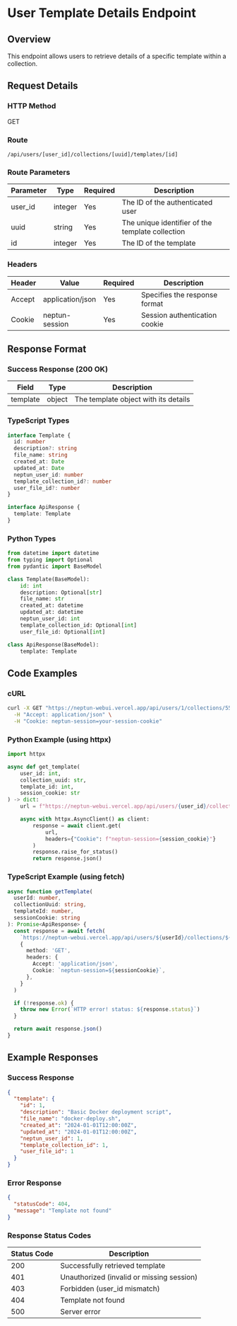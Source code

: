 # User Template Details Endpoint

## Overview

This endpoint allows users to retrieve details of a specific template within a collection.

## Request Details

### HTTP Method

GET

### Route

`/api/users/[user_id]/collections/[uuid]/templates/[id]`

### Route Parameters

| Parameter | Type    | Required | Description                                      |
| --------- | ------- | -------- | ------------------------------------------------ |
| user_id   | integer | Yes      | The ID of the authenticated user                 |
| uuid      | string  | Yes      | The unique identifier of the template collection |
| id        | integer | Yes      | The ID of the template                           |

### Headers

| Header | Value            | Required | Description                   |
| ------ | ---------------- | -------- | ----------------------------- |
| Accept | application/json | Yes      | Specifies the response format |
| Cookie | neptun-session   | Yes      | Session authentication cookie |

## Response Format

### Success Response (200 OK)

| Field    | Type   | Description                          |
| -------- | ------ | ------------------------------------ |
| template | object | The template object with its details |

### TypeScript Types

```typescript
interface Template {
  id: number
  description?: string
  file_name: string
  created_at: Date
  updated_at: Date
  neptun_user_id: number
  template_collection_id?: number
  user_file_id?: number
}

interface ApiResponse {
  template: Template
}
```

### Python Types

```python
from datetime import datetime
from typing import Optional
from pydantic import BaseModel

class Template(BaseModel):
    id: int
    description: Optional[str]
    file_name: str
    created_at: datetime
    updated_at: datetime
    neptun_user_id: int
    template_collection_id: Optional[int]
    user_file_id: Optional[int]

class ApiResponse(BaseModel):
    template: Template
```

## Code Examples

### cURL

```bash
curl -X GET "https://neptun-webui.vercel.app/api/users/1/collections/550e8400-e29b-41d4-a716-446655440000/templates/1" \
  -H "Accept: application/json" \
  -H "Cookie: neptun-session=your-session-cookie"
```

### Python Example (using httpx)

```python
import httpx

async def get_template(
    user_id: int,
    collection_uuid: str,
    template_id: int,
    session_cookie: str
) -> dict:
    url = f"https://neptun-webui.vercel.app/api/users/{user_id}/collections/{collection_uuid}/templates/{template_id}"

    async with httpx.AsyncClient() as client:
        response = await client.get(
            url,
            headers={"Cookie": f"neptun-session={session_cookie}"}
        )
        response.raise_for_status()
        return response.json()
```

### TypeScript Example (using fetch)

```typescript
async function getTemplate(
  userId: number,
  collectionUuid: string,
  templateId: number,
  sessionCookie: string
): Promise<ApiResponse> {
  const response = await fetch(
    `https://neptun-webui.vercel.app/api/users/${userId}/collections/${collectionUuid}/templates/${templateId}`,
    {
      method: 'GET',
      headers: {
        Accept: 'application/json',
        Cookie: `neptun-session=${sessionCookie}`,
      },
    }
  )

  if (!response.ok) {
    throw new Error(`HTTP error! status: ${response.status}`)
  }

  return await response.json()
}
```

## Example Responses

### Success Response

```json
{
  "template": {
    "id": 1,
    "description": "Basic Docker deployment script",
    "file_name": "docker-deploy.sh",
    "created_at": "2024-01-01T12:00:00Z",
    "updated_at": "2024-01-01T12:00:00Z",
    "neptun_user_id": 1,
    "template_collection_id": 1,
    "user_file_id": 1
  }
}
```

### Error Response

```json
{
  "statusCode": 404,
  "message": "Template not found"
}
```

### Response Status Codes

| Status Code | Description                               |
| ----------- | ----------------------------------------- |
| 200         | Successfully retrieved template           |
| 401         | Unauthorized (invalid or missing session) |
| 403         | Forbidden (user_id mismatch)              |
| 404         | Template not found                        |
| 500         | Server error                              |
